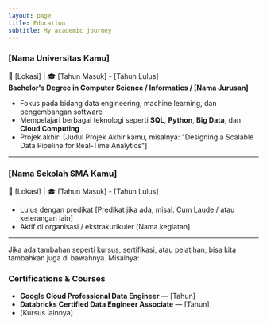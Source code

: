 ```yaml
---
layout: page
title: Education
subtitle: My academic journey
---
```


### [Nama Universitas Kamu]  
📍 [Lokasi] | 🎓 [Tahun Masuk] - [Tahun Lulus]  
**Bachelor's Degree in Computer Science / Informatics / [Nama Jurusan]**

- Fokus pada bidang data engineering, machine learning, dan pengembangan software
- Mempelajari berbagai teknologi seperti **SQL**, **Python**, **Big Data**, dan **Cloud Computing**
- Projek akhir: [Judul Projek Akhir kamu, misalnya: "Designing a Scalable Data Pipeline for Real-Time Analytics"]

---

### [Nama Sekolah SMA Kamu]  
📍 [Lokasi] | 🎓 [Tahun Masuk] - [Tahun Lulus]

- Lulus dengan predikat [Predikat jika ada, misal: Cum Laude / atau keterangan lain]
- Aktif di organisasi / ekstrakurikuler [Nama kegiatan]

---

Jika ada tambahan seperti kursus, sertifikasi, atau pelatihan, bisa kita tambahkan juga di bawahnya. Misalnya:

### Certifications & Courses

- **Google Cloud Professional Data Engineer** — [Tahun]
- **Databricks Certified Data Engineer Associate** — [Tahun]
- [Kursus lainnya]